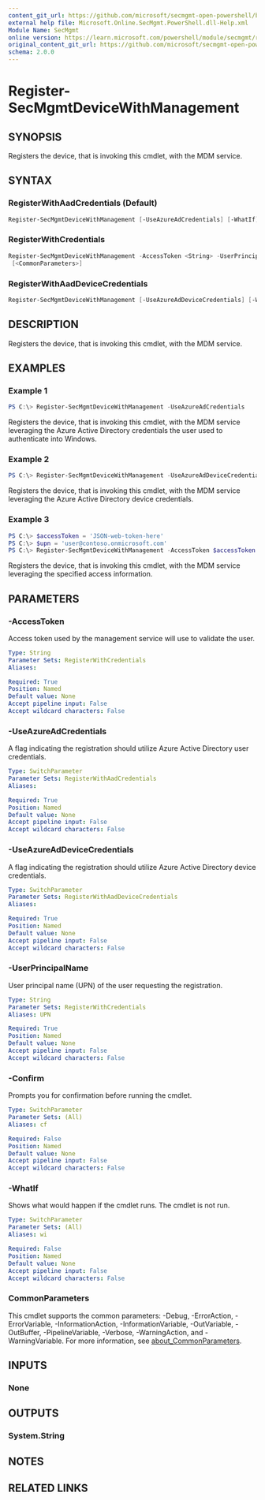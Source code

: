 ```yaml
---
content_git_url: https://github.com/microsoft/secmgmt-open-powershell/blob/master/docs/help/Register-SecMgmtDeviceWithManagement.md
external help file: Microsoft.Online.SecMgmt.PowerShell.dll-Help.xml
Module Name: SecMgmt
online version: https://learn.microsoft.com/powershell/module/secmgmt/register-SecMgmtDeviceWithManagement
original_content_git_url: https://github.com/microsoft/secmgmt-open-powershell/blob/master/docs/help/Register-SecMgmtDeviceWithManagement.md
schema: 2.0.0
---
```


# Register-SecMgmtDeviceWithManagement

## SYNOPSIS
Registers the device, that is invoking this cmdlet, with the MDM service.

## SYNTAX

### RegisterWithAadCredentials (Default)
```powershell
Register-SecMgmtDeviceWithManagement [-UseAzureAdCredentials] [-WhatIf] [-Confirm] [<CommonParameters>]
```

### RegisterWithCredentials
```powershell
Register-SecMgmtDeviceWithManagement -AccessToken <String> -UserPrincipalName <String> [-WhatIf] [-Confirm]
 [<CommonParameters>]
```

### RegisterWithAadDeviceCredentials
```powershell
Register-SecMgmtDeviceWithManagement [-UseAzureAdDeviceCredentials] [-WhatIf] [-Confirm] [<CommonParameters>]
```

## DESCRIPTION
Registers the device, that is invoking this cmdlet, with the MDM service.

## EXAMPLES

### Example 1
```powershell
PS C:\> Register-SecMgmtDeviceWithManagement -UseAzureAdCredentials
```

Registers the device, that is invoking this cmdlet, with the MDM service leveraging the Azure Active Directory credentials the user used to authenticate into Windows.

### Example 2
```powershell
PS C:\> Register-SecMgmtDeviceWithManagement -UseAzureAdDeviceCredentials
```

Registers the device, that is invoking this cmdlet, with the MDM service leveraging the Azure Active Directory device credentials.

### Example 3
```powershell
PS C:\> $accessToken = 'JSON-web-token-here'
PS C:\> $upn = 'user@contoso.onmicrosoft.com'
PS C:\> Register-SecMgmtDeviceWithManagement -AccessToken $accessToken -UserPrincipalName $upn
```

Registers the device, that is invoking this cmdlet, with the MDM service leveraging the specified access information.

## PARAMETERS

### -AccessToken
Access token used by the management service will use to validate the user.

```yaml
Type: String
Parameter Sets: RegisterWithCredentials
Aliases:

Required: True
Position: Named
Default value: None
Accept pipeline input: False
Accept wildcard characters: False
```

### -UseAzureAdCredentials
A flag indicating the registration should utilize Azure Active Directory user credentials.

```yaml
Type: SwitchParameter
Parameter Sets: RegisterWithAadCredentials
Aliases:

Required: True
Position: Named
Default value: None
Accept pipeline input: False
Accept wildcard characters: False
```

### -UseAzureAdDeviceCredentials
A flag indicating the registration should utilize Azure Active Directory device credentials.

```yaml
Type: SwitchParameter
Parameter Sets: RegisterWithAadDeviceCredentials
Aliases:

Required: True
Position: Named
Default value: None
Accept pipeline input: False
Accept wildcard characters: False
```

### -UserPrincipalName
User principal name (UPN) of the user requesting the registration.

```yaml
Type: String
Parameter Sets: RegisterWithCredentials
Aliases: UPN

Required: True
Position: Named
Default value: None
Accept pipeline input: False
Accept wildcard characters: False
```

### -Confirm
Prompts you for confirmation before running the cmdlet.

```yaml
Type: SwitchParameter
Parameter Sets: (All)
Aliases: cf

Required: False
Position: Named
Default value: None
Accept pipeline input: False
Accept wildcard characters: False
```

### -WhatIf
Shows what would happen if the cmdlet runs.
The cmdlet is not run.

```yaml
Type: SwitchParameter
Parameter Sets: (All)
Aliases: wi

Required: False
Position: Named
Default value: None
Accept pipeline input: False
Accept wildcard characters: False
```

### CommonParameters
This cmdlet supports the common parameters: -Debug, -ErrorAction, -ErrorVariable, -InformationAction, -InformationVariable, -OutVariable, -OutBuffer, -PipelineVariable, -Verbose, -WarningAction, and -WarningVariable. For more information, see [about_CommonParameters](http://go.microsoft.com/fwlink/?LinkID=113216).

## INPUTS

### None

## OUTPUTS

### System.String

## NOTES

## RELATED LINKS
